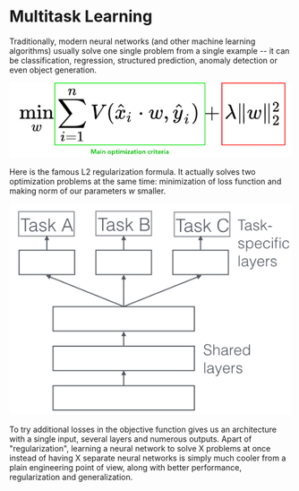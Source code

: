 # Multitask Learning

Traditionally, modern neural networks (and other machine learning algorithms) usually solve one single problem from a single example -- it can be classification, regression, structured prediction, anomaly detection or even object generation. 

![](images/reg_l2.png)

Here is the famous L2 regularization formula. It actually solves two optimization problems at the same time: minimization of loss function and making norm of our parameters *w* smaller. 

![](images/shared.png)

To try additional losses in the objective function gives us an architecture with a single input, several layers and numerous outputs. Apart of "regularization", learning a neural network to solve X problems at once instead of having X separate neural networks is simply much cooler from a plain engineering point of view, along with better performance, regularization and generalization. 

